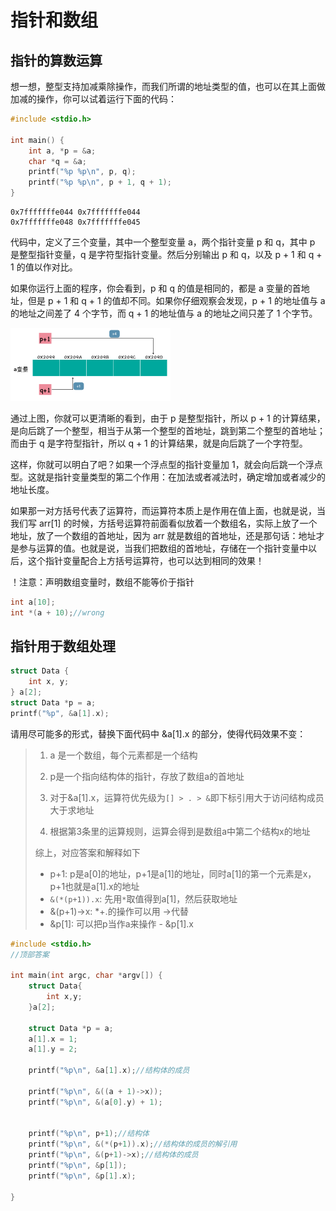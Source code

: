 # 指针和数组

## 指针的算数运算

想一想，整型支持加减乘除操作，而我们所谓的地址类型的值，也可以在其上面做加减的操作，你可以试着运行下面的代码：

```c
#include <stdio.h>

int main() {
    int a, *p = &a;
    char *q = &a;
    printf("%p %p\n", p, q);
    printf("%p %p\n", p + 1, q + 1);
}
```

```shell
0x7fffffffe044 0x7fffffffe044
0x7fffffffe048 0x7fffffffe045
```

代码中，定义了三个变量，其中一个整型变量 a，两个指针变量 p 和 q，其中 p 是整型指针变量，q 是字符型指针变量。然后分别输出 p 和 q，以及 p + 1 和 q + 1 的值以作对比。

如果你运行上面的程序，你会看到，p 和 q 的值是相同的，都是 a 变量的首地址，但是 p + 1 和 q + 1 的值却不同。如果你仔细观察会发现，p + 1 的地址值与 a 的地址之间差了 4 个字节，而 q + 1 的地址值与 a 的地址之间只差了 1 个字节。

<img src="img/image-20220402141734960.png" alt="image-20220402141734960" style="zoom: 25%;" />

通过上图，你就可以更清晰的看到，由于 p 是整型指针，所以 p + 1 的计算结果，是向后跳了一个整型，相当于从第一个整型的首地址，跳到第二个整型的首地址；而由于 q 是字符型指针，所以 q + 1 的计算结果，就是向后跳了一个字符型。

这样，你就可以明白了吧？如果一个浮点型的指针变量加 1，就会向后跳一个浮点型。这就是指针变量类型的第二个作用：在加法或者减法时，确定增加或者减少的地址长度。

如果那一对方括号代表了运算符，而运算符本质上是作用在值上面，也就是说，当我们写 arr[1] 的时候，方括号运算符前面看似放着一个数组名，实际上放了一个地址，放了一个数组的首地址，因为 arr 就是数组的首地址，还是那句话：地址才是参与运算的值。也就是说，当我们把数组的首地址，存储在一个指针变量中以后，这个指针变量配合上方括号运算符，也可以达到相同的效果！

！注意：声明数组变量时，数组不能等价于指针

```c
int a[10];
int *(a + 10);//wrong
```



## 指针用于数组处理

```c
struct Data {
    int x, y;
} a[2];
struct Data *p = a;
printf("%p", &a[1].x);
```

请用尽可能多的形式，替换下面代码中 &a[1].x 的部分，使得代码效果不变：

> 1. a 是一个数组，每个元素都是一个结构 
>
> 2. p是一个指向结构体的指针，存放了数组a的首地址 
>
> 3. 对于&a[1].x，运算符优先级为`[] > . > &`即下标引用大于访问结构成员大于求地址 
>
> 4. 根据第3条里的运算规则，运算会得到是数组a中第二个结构x的地址
>
> 综上，对应答案和解释如下 
>
> - p+1: p是a[0]的地址，p+1是a[1]的地址，同时a[1]的第一个元素是x，p+1也就是a[1].x的地址 
> - `&(*(p+1)).x`: 先用`*`取值得到a[1]，然后获取地址 
> - &(p+1)->x: *+.的操作可以用 ->代替 
> - &p[1]: 可以把p当作a来操作 - &p[1].x

```c
#include <stdio.h>
//顶部答案

int main(int argc, char *argv[]) {
	struct Data{
		int x,y;
	}a[2];

	struct Data *p = a;
	a[1].x = 1;
    a[1].y = 2;

	printf("%p\n", &a[1].x);//结构体的成员
    
    printf("%p\n", &((a + 1)->x));
    printf("%p\n", &(a[0].y) + 1);
    
    
	printf("%p\n", p+1);//结构体
	printf("%p\n", &(*(p+1)).x);//结构体的成员的解引用
	printf("%p\n", &(p+1)->x);//结构体的成员
	printf("%p\n", &p[1]);
	printf("%p\n", &p[1].x);
    
}
```

